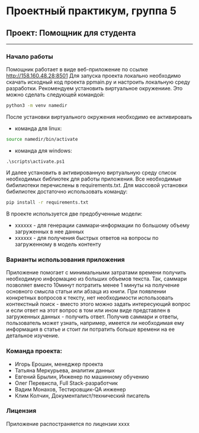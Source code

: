 # Проектный практикум, группа 5
## Проект: Помощник для студента
___

### Начало работы
Помощник работает в виде веб-приложение по ссылке http://158.160.48.28:8501
Для запуска проекта локально необходимо скачать исходный код проекта ppmain.py и настроить локальную среду разработки. 
Рекомендуем установить виртуальное окружениие. Это можно сделать следующей командой:
```bash
python3 -m venv namedir
```
После установки виртуального окружения необходимо ее активировать
- команда для linux:
```bash
source namedir/bin/activate
```
- команда для windows:
```
.\scripts\activate.ps1
```
И далее установить в активированную виртуальную среду список необходимых библиотек для работы приложения. 
Все необходимые бибилиотеки перечислены в requirements.txt. Для массовой установки бибилиотек достаточно использовать команду:
```bash
pip install -r requirements.txt
```
В проекте используется две предобученные модели:
- хххххх - для генерации саммари-информации по большому объему загруженных в нее данных
- хххххх - для получения быстрых ответов на вопросы по загруженному в модель контенту

### Варианты использования приложения
Приложение помогает с минимальными затратами времени получить необходимую информацию из больших объемов текста. Так, саммари позволяет вместо 10минут потратить менее 1 минуты на получение основного смысла статьи или абзаца из книги. При появлении конкретных вопросов к тексту, нет необходимости использовать контекстный поиск - вместо этого можно задать интересующий вопрос и если ответ на этот вопрос в том или ином виде представлен в загруженных данных - получить ответ.
Получив саммари и ответы, пользователь может узнать, например, имеется ли необходимая ему информация в статье и стоит ли потратить больше времени на ее детальное изучение. 

### Команда проекта:
- Игорь Ерошин, менеджер проекта
- Татьяна Меркурьева, аналитик данных
- Евгений Брылин, Инженер по машинному обучению
- Олег Перевиспа, Full Stack-разработчик
- Вадим Монахов, Тестировщик-QA инженер
- Клим Колчин, Документалист/технический писатель

### Лицензия
Приложение распостраняется по лицензии хххх